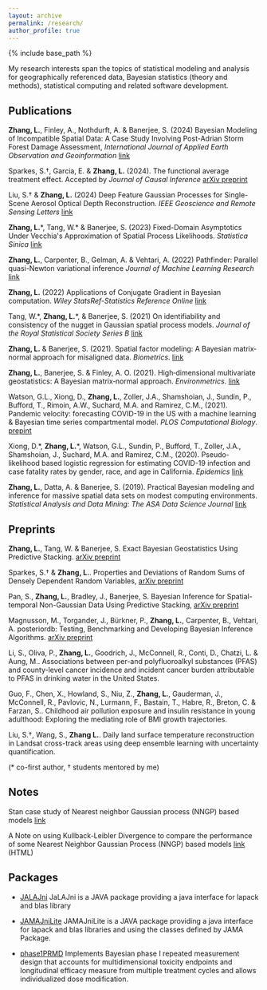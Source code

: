 ```yaml
---
layout: archive
permalink: /research/
author_profile: true
---
```


{% include base_path %}

My research interests span the topics of statistical modeling and analysis for geographically referenced data, Bayesian statistics (theory and methods), statistical computing and related software development.

## Publications 

**Zhang, L.**, Finley, A., Nothdurft, A. & Banerjee, S. (2024) 
Bayesian Modeling of Incompatible Spatial Data: A Case Study Involving Post-Adrian Storm Forest Damage Assessment, 
*International Journal of Applied Earth Observation and Geoinformation*
[link](https://www.sciencedirect.com/science/article/pii/S1569843224005806 )

Sparkes, S.†, Garcia, E. & **Zhang, L.** (2024). The functional average treatment effect. Accepted by *Journal of Causal Inference* [arXiv preprint](https://arxiv.org/abs/2312.00219)

Liu, S.† & **Zhang, L.** (2024) Deep Feature Gaussian Processes for Single-Scene Aerosol Optical Depth Reconstruction. *IEEE Geoscience and Remote Sensing Letters*
[link](https://ieeexplore.ieee.org/document/10526362)

**Zhang, L.**\*, Tang, W.\* & Banerjee, S. (2023) Fixed-Domain Asymptotics Under Vecchia's Approximation of Spatial Process Likelihoods. *Statistica Sinica* [link](http://www3.stat.sinica.edu.tw/ss_newpaper/SS-2021-0428_na.pdf)

**Zhang, L.**, Carpenter, B., Gelman, A. & Vehtari, A. (2022) Pathfinder: Parallel quasi-Newton variational inference *Journal of Machine Learning Research* [link](https://www.jmlr.org/papers/volume23/21-0889/21-0889.pdf)

**Zhang, L.** (2022) Applications of Conjugate Gradient in Bayesian computation. *Wiley StatsRef-Statistics Reference Online* [link](https://doi.org/10.1002/9781118445112.stat08411)

Tang, W.\*, **Zhang, L.**\*, & Banerjee, S. (2021) On identifiability and consistency of the nugget in Gaussian spatial process models. *Journal of the Royal Statistical Society Series B* [link](https://rss.onlinelibrary.wiley.com/doi/10.1111/rssb.12472)


**Zhang, L.** & Banerjee, S. (2021). Spatial factor modeling: A Bayesian matrix‐normal approach for misaligned data. *Biometrics*. [link](http://dx.doi.org/10.1111/biom.13452)


**Zhang, L.**, Banerjee, S. & Finley, A. O. (2021). High‐dimensional multivariate geostatistics: A Bayesian matrix‐normal approach. *Environmetrics*. [link](https://doi.org/10.1002%2Fenv.2675)


Watson, G.L., Xiong, D., **Zhang, L.**, Zoller, J.A., Shamshoian, J., Sundin, P., Bufford, T., Rimoin, A.W., Suchard, M.A. and Ramirez, C.M., (2021). Pandemic velocity: forecasting COVID-19 in the US with a machine learning & Bayesian time series compartmental model. *PLOS Computational Biology*. [prepint](https://papers.ssrn.com/sol3/papers.cfm?abstract_id=3594606)


Xiong, D.\*, **Zhang, L.**\*, Watson, G.L., Sundin, P., Bufford, T., Zoller, J.A., Shamshoian, J., Suchard, M.A. and Ramirez, C.M., (2020). Pseudo-likelihood based logistic regression for estimating COVID-19 infection and case fatality rates by gender, race, and age in California. *Epidemics* [link](https://www.sciencedirect.com/science/article/pii/S1755436520300396)


**Zhang, L.**, Datta, A. & Banerjee, S. (2019). Practical Bayesian modeling and inference for massive spatial data sets on modest computing environments. *Statistical Analysis and Data Mining: The ASA Data Science Journal* [link](https://onlinelibrary.wiley.com/doi/abs/10.1002/sam.11413)

## Preprints
**Zhang, L.**, Tang, W. & Banerjee, S. Exact Bayesian Geostatistics Using Predictive Stacking. [arXiv preprint](https://arxiv.org/abs/2304.12414)


Sparkes, S.† & **Zhang, L.**. Properties and Deviations of Random Sums of Densely Dependent Random Variables, [arXiv preprint](https://arxiv.org/abs/2310.11554)


Pan, S., **Zhang, L.**, Bradley, J., Banerjee, S. Bayesian
Inference for Spatial-temporal Non-Gaussian Data Using Predictive Stacking,
[arXiv preprint](https://arxiv.org/abs/2406.04655) 

Magnusson, M., Torgander, J., Bürkner, P., **Zhang, L.**, Carpenter, B., Vehtari, A. posteriordb: Testing, Benchmarking and Developing Bayesian Inference Algorithms. [arXiv preprint](https://arxiv.org/abs/2407.04967)

Li, S., Oliva, P., **Zhang, L.**, Goodrich, J., McConnell, R., Conti, D., 
Chatzi, L. & Aung, M.. Associations between per-and polyfluoroalkyl substances 
(PFAS) and county-level cancer incidence and incident cancer burden attributable 
to PFAS in drinking water in the United States. 

Guo, F., Chen, X., Howland, S., Niu, Z., **Zhang, L.**, Gauderman, J., McConnell, R., 
Pavlovic, N., Lurmann, F., Bastain, T., Habre, R., Breton, C. & Farzan, S.. 
Childhood air pollution exposure and insulin resistance in young adulthood: 
Exploring the mediating role of BMI growth trajectories. 

Liu, S.†, Wang, S., **Zhang L.**. Daily land surface temperature reconstruction 
in Landsat cross-track areas using deep ensemble learning with uncertainty quantification. 

(\* co-first author, † students mentored by me)

## Notes

Stan case study of Nearest neighbor Gaussian process (NNGP) based models [link](http://mc-stan.org/users/documentation/case-studies/nngp.html)

A Note on using Kullback-Leibler Divergence to compare the performance of some Nearest Neighbor Gaussian Process (NNGP) based models [link](http://LuZhangstat.github.io/files/KL-D_com.html) <span class="note">(HTML)</span>

## Packages
* [JALAJni](https://github.com/JaLAJni/JaLAJni)
JaLAJni is a JAVA package providing a java interface for lapack and blas library

* [JAMAJniLite](https://github.com/JAMAJni/JAMAJniLite)
JAMAJniLite is a JAVA package providing a java interface for lapack and blas libraries and using the classes defined by JAMA Package.

* [phase1PRMD](https://github.com/LuZhangstat/phase1PRMD) 
Implements Bayesian phase I repeated measurement design that accounts for multidimensional toxicity endpoints and longitudinal efficacy measure from multiple treatment cycles and allows individualized dose modification. 

